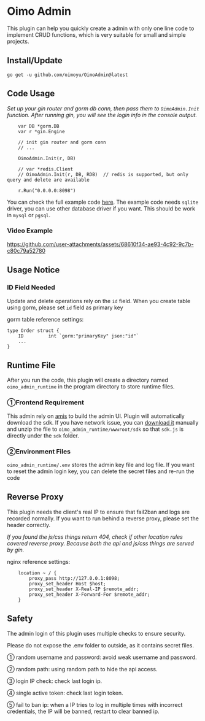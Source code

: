
# Oimo Admin
This plugin can help you quickly create a admin with only one line code to implement CRUD functions, 
which is very suitable for small and simple projects. 

## Install/Update
`go get -u github.com/oimoyu/OimoAdmin@latest`

## Code Usage
*Set up your gin router and gorm db conn, then pass them to `OimoAdmin.Init` function. After running gin, you will see the login info in the console output.*
```
    var DB *gorm.DB
    var r *gin.Engine
    
    // init gin router and gorm conn
    // ...
    
    OimoAdmin.Init(r, DB)
    
    // var *redis.Client 
    // OimoAdmin.Init(r, DB, RDB)  // redis is supported, but only query and delete are available 
    
    r.Run("0.0.0.0:8098")
```
You can check the full example code [here](./example/example.go). 
The example code needs `sqlite` driver, you can use other database driver if you want. This should be work in `mysql` or `pgsql`.

### Video Example


https://github.com/user-attachments/assets/68610f34-ae93-4c92-9c7b-c80c79a52780



## Usage Notice

### ID Field Needed
Update and delete operations rely on the `id` field. When you create table using gorm, please set `id` field as primary key

gorm table reference settings:
```
type Order struct {
    ID         int `gorm:"primaryKey" json:"id"`
    ...
}
```

## Runtime File
After you run the code, this plugin will create a directory named `oimo_admin_runtime` in the program directory to store runtime files.

### ①Frontend Requirement
This admin rely on [amis](https://github.com/baidu/amis) to build the admin UI. Plugin will automatically download the sdk.
If you have network issue, you can [download it](https://github.com/baidu/amis/releases/download/6.6.0/sdk.tar.gz) 
manually and unzip the file to `oimo_admin_runtime/wwwroot/sdk` so that `sdk.js` is directly under the `sdk` folder.

### ②Environment Files
`oimo_admin_runtime/.env` stores the admin key file and log file. 
If you want to reset the admin login key, you can delete the secret files and re-run the code

## Reverse Proxy
This plugin needs the client's real IP to ensure that fail2ban and logs are recorded normally. 
If you want to run behind a reverse proxy, please set the header correctly.

*If you found the js/css things return 404, check if other location rules covered reverse proxy. Because both the api and js/css things are served by gin.*

nginx reference settings:
```
    location ~ / {
        proxy_pass http://127.0.0.1:8098;
        proxy_set_header Host $host;
        proxy_set_header X-Real-IP $remote_addr;
        proxy_set_header X-Forward-For $remote_addr;
    }
```

## Safety
The admin login of this plugin uses multiple checks to ensure security.

Please do not expose the .env folder to outside, as it contains secret files.

① random username and password: avoid weak username and password.

② random path: using random path to hide the api access.

③ login IP check: check last login ip.

④ single active token: check last login token.

⑤ fail to ban ip: when a IP tries to log in multiple times with incorrect credentials, the IP will be banned,
restart to clear banned ip.

